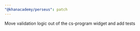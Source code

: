 ```yaml
---
"@khanacademy/perseus": patch
---
```


Move validation logic out of the cs-program widget and add tests
